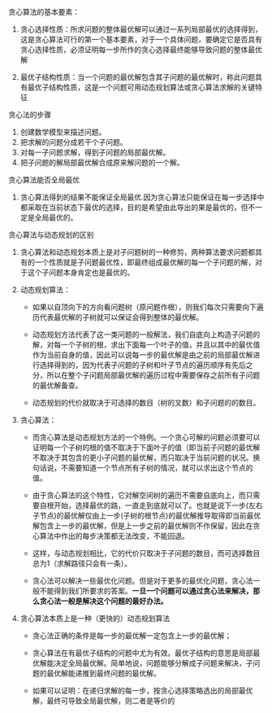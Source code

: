 贪心算法的基本要素：
1. 贪心选择性质：所求问题的整体最优解可以通过一系列局部最优的选择得到，这是贪心算法可行的第一个基本要素，对于一个具体问题，要确定它是否具有贪心选择性质，必须证明每一步所作的贪心选择最终能够导致问题的整体最优解

2. 最优子结构性质：当一个问题的最优解包含其子问题的最优解时，称此问题具有最优子结构性质，这是一个问题可用动态规划算法或贪心算法求解的关键特征


贪心法的步骤
1. 创建数学模型来描述问题。
2. 把求解的问题分成若干个子问题。
3. 对每一子问题求解，得到子问题的局部最优解。
4. 把子问题的解局部最优解合成原来解问题的一个解。


贪心算法能否全局最优
1. 贪心算法得到的结果不能保证全局最优.因为贪心算法只能保证在每一步选择中都采取在当前状态下最优的选择，目的是希望由此导出的果是最优的，但不一定是全局最优的。

贪心算法与动态规划的区别
1. 贪心算法和动态规划本质上是对子问题树的一种修剪，两种算法要求问题都具有的一个性质就是子问题最优性，即最终组成最优解的每一个子问题的解，对于这个子问题本身肯定也是最优的。

2. 动态规划算法：
    * 如果以自顶向下的方向看问题树（原问题作根），则我们每次只需要向下遍历代表最优解的子树就可以保证会得到整体的最优解。

    * 动态规划方法代表了这一类问题的一般解法，我们自底向上构造子问题的解，对每一个子树的根，求出下面每一个叶子的值，并且以其中的最优值作为当前自身的值，因此可以说每一步的最优解是由之前的局部最优解进行选择得到的，因为代表子问题的子树和叶子节点的遍历顺序有先后之分，所以在整个子问题局部最优解的遍历过程中需要保存之前所有子问题的最优解备查。
    * 动态规划的代价就取决于可选择的数目（树的叉数）和子问题的的数目。

3. 贪心算法：
    * 而贪心算法是动态规划方法的一个特例。一个贪心可解的问题必须要可以证明每一个子树的根的值不取决于下面叶子的值（即当前子问题的最优解不取决于其包含的更小子问题的最优解，而只取决于当前问题的状况。换句话说，不需要知道一个节点所有子树的情况，就可以求出这个节点的值。

    * 由于贪心算法的这个特性，它对解空间树的遍历不需要自底向上，而只需要自根开始，选择最优的路，一直走到底就可以了。也就是说下一步(左右子节点)的最优解仅由上一步(子树的根节点)的最优解推导取得即当前最优解包含上一步的最优解，但是上一步之前的最优解则不作保留，因此在贪心算法中作出的每步决策都无法改变，不能回退。

    * 这样，与动态规划相比，它的代价只取决于子问题的数目，而可选择数目总为1（求解路径只会有一条）。

    * 贪心法可以解决一些最优化问题。但是对于更多的最优化问题，贪心法一般不能得到我们所要求的答案。**一旦一个问题可以通过贪心法来解决，那么贪心法一般是解决这个问题的最好办法。**




4. 贪心算法本质上是一种（更快的）动态规划算法
    * 贪心法正确的条件是每一步的最优解一定包含上一步的最优解；

    * 贪心算法在有最优子结构的问题中尤为有效。最优子结构的意思是局部最优解能决定全局最优解。简单地说，问题能够分解成子问题来解决，子问题的最优解能递推到最终问题的最优解。

    * 如果可以证明：在递归求解的每一步，按贪心选择策略选出的局部最优解，最终可导致全局最优解，则二者是等价的





